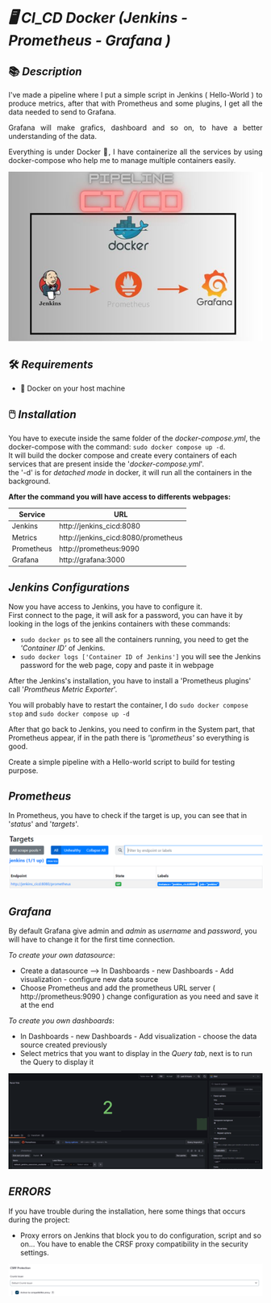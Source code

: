 # _🖥️ CI_CD Docker (Jenkins - Prometheus - Grafana )_

## 📚 _Description_
<div style="text-align: justify;">
  I've made a pipeline where I put a simple script in Jenkins ( Hello-World ) to produce metrics, after that with Prometheus and some plugins, I get all the data needed to send to Grafana.
  
Grafana will make grafics, dashboard and so on, to have a better understanding of the data.

Everything is under Docker 🐋, I have containerize all the services by using docker-compose who help me to manage multiple containers easily.
</div>
<p align="center">
  <img src="ReadMe-Pictures/PipelineCICD.jpg" alt="Description de l'image">
</p>


## 🛠️ _Requirements_
  - 🐋 Docker on your host machine

## 🖱️ _Installation_

You have to execute inside the same folder of the _docker-compose.yml_, the docker-compose with the command: `sudo docker compose up -d`.<br>
It will build the docker compose and create every containers of each services that are present inside the '_docker-compose.yml_'.<br>
the '-d' is for _detached mode_ in docker, it will run all the containers in the background.

  **After the command you will have access to differents webpages:**
  
  | Service     |                 URL                 |
  | ----------- | ----------------------------------- |
  | Jenkins     | http://jenkins_cicd:8080            |
  | Metrics     | http://jenkins_cicd:8080/prometheus |
  | Prometheus  | http://prometheus:9090              |
  | Grafana     | http://grafana:3000                 |

## _Jenkins Configurations_

Now you have access to Jenkins, you have to configure it.<br>
First connect to the page, it will ask for a password, you can have it by looking in the logs of the jenkins containers with these commands: <br>

  - `sudo docker ps` to see all the containers running, you need to get the _'Container ID'_ of Jenkins.
  - `sudo docker logs ['Container ID of Jenkins']` you will see the Jenkins password for the web page, copy and paste it in webpage

After the Jenkins's installation, you have to install a 'Prometheus plugins' call '_Promtheus Metric Exporter_'.

You will probably have to restart the container, I do `sudo docker compose stop` and `sudo docker compose up -d`

After that go back to Jenkins, you need to confirm in the System part, that Prometheus appear, if in the path there is _'\prometheus'_ so everything is good.

Create a simple pipeline with a Hello-world script to build for testing purpose.

## _Prometheus_

In Prometheus, you have to check if the target is up, you can see that in '_status_' and '_targets_'.
</div>
<p align="center">
  <img src="ReadMe-Pictures/target.png" alt="Description de l'image">
</p>

## _Grafana_

By default Grafana give admin and *admin* as *username* and *password*, you will have to change it for the first time connection.

_To create your own datasource_:
  * Create a datasource --> In Dashboards - new Dashboards - Add visualization - configure new data source
  * Choose Prometheus and add the prometheus URL server ( http://prometheus:9090 ) change configuration as you need and save it at the end

_To create you own dashboards_:
  * In Dashboards - new Dashboards - Add visualization - choose the data source created previously
  * Select metrics that you want to display in the _Query tab_, next is to run the Query to display it

</div>
<p align="center">
  <img src="ReadMe-Pictures/grafana.PNG" alt="Description de l'image">
</p>

## _ERRORS_

If you have trouble during the installation, here some things that occurs during the project:

  * Proxy errors on Jenkins that block you to do configuration, script and so on... You have to enable the CRSF proxy compatibility in the security settings.
</div>
<p align="center">
  <img src="ReadMe-Pictures/CRSF.PNG" alt="Description de l'image">
</p>

